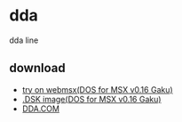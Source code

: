 # dda
dda line

## download
- [try on webmsx(DOS for MSX v0.16 Gaku)](https://webmsx.org/?MACHINE=MSX1J&DISKA_URL=https://raw.githubusercontent.com/renatus-xxxx/dda/main/bin/DDA.DSK)
- [.DSK image(DOS for MSX v0.16 Gaku)](https://raw.githubusercontent.com/renatus-xxxx/dda/main/bin/DDA.DSK)
- [DDA.COM](https://raw.githubusercontent.com/renatus-xxxx/dda/main/bin/DDA.COM)